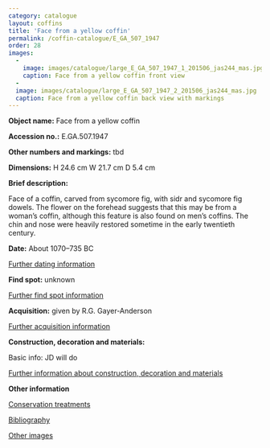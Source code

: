 ```yaml
---
category: catalogue
layout: coffins
title: 'Face from a yellow coffin'
permalink: /coffin-catalogue/E_GA_507_1947
order: 28
images: 
  -
    image: images/catalogue/large_E_GA_507_1947_1_201506_jas244_mas.jpg
    caption: Face from a yellow coffin front view
  -
  image: images/catalogue/large_E_GA_507_1947_2_201506_jas244_mas.jpg
  caption: Face from a yellow coffin back view with markings 
---
```


**Object name:** 
Face from a yellow coffin


**Accession no.:** 
E.GA.507.1947

**Other numbers and markings:**
tbd

**Dimensions:** 
H 24.6 cm
W 21.7 cm
D 5.4 cm

**Brief description:** 

Face of a coffin, carved from sycomore fig, with sidr and sycomore fig dowels. The flower on the forehead suggests that this may be from a woman’s coffin, although this feature is also found on men’s coffins. The chin and nose were heavily restored sometime in the early twentieth century. 


**Date:**
About 1070–735 BC

[Further dating information](/catalogue_extras/E_GA_507_1947_dating)

**Find spot:**
unknown

[Further find spot information](/catalogue_extras/E_GA_507_1947_findspot)

**Acquisition:**
given by R.G. Gayer-Anderson

[Further acquisition information](/catalogue_extras/E_GA_507_1947_acquisition)

**Construction, decoration and materials:**

Basic info: JD will do

[Further information about construction, decoration and materials](/catalogue_extras/E_GA_507_1947_materials)


**Other information**

[Conservation treatments](/catalogue_extras/E_GA_507_1947_conservation)

[Bibliography](/catalogue_extras/E_GA_507_1947_bibliography)

[Other images](/catalogue_extras/E_GA_507_1947_imagesheet)


